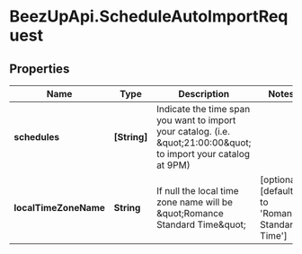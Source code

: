# BeezUpApi.ScheduleAutoImportRequest

## Properties
Name | Type | Description | Notes
------------ | ------------- | ------------- | -------------
**schedules** | **[String]** | Indicate the time span you want to import your catalog. (i.e. \&quot;21:00:00\&quot; to import your catalog at 9PM) | 
**localTimeZoneName** | **String** | If null the local time zone name will be \&quot;Romance Standard Time\&quot; | [optional] [default to &#39;Romance Standard Time&#39;]


